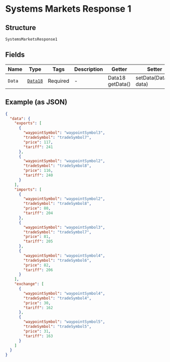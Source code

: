 
# Systems Markets Response 1

## Structure

`SystemsMarketsResponse1`

## Fields

| Name | Type | Tags | Description | Getter | Setter |
|  --- | --- | --- | --- | --- | --- |
| `Data` | [`Data18`](../../doc/models/data-18.md) | Required | - | Data18 getData() | setData(Data18 data) |

## Example (as JSON)

```json
{
  "data": {
    "exports": [
      {
        "waypointSymbol": "waypointSymbol3",
        "tradeSymbol": "tradeSymbol7",
        "price": 117,
        "tariff": 241
      },
      {
        "waypointSymbol": "waypointSymbol2",
        "tradeSymbol": "tradeSymbol8",
        "price": 116,
        "tariff": 240
      }
    ],
    "imports": [
      {
        "waypointSymbol": "waypointSymbol2",
        "tradeSymbol": "tradeSymbol8",
        "price": 80,
        "tariff": 204
      },
      {
        "waypointSymbol": "waypointSymbol3",
        "tradeSymbol": "tradeSymbol7",
        "price": 81,
        "tariff": 205
      },
      {
        "waypointSymbol": "waypointSymbol4",
        "tradeSymbol": "tradeSymbol6",
        "price": 82,
        "tariff": 206
      }
    ],
    "exchange": [
      {
        "waypointSymbol": "waypointSymbol4",
        "tradeSymbol": "tradeSymbol4",
        "price": 30,
        "tariff": 162
      },
      {
        "waypointSymbol": "waypointSymbol5",
        "tradeSymbol": "tradeSymbol5",
        "price": 31,
        "tariff": 163
      }
    ]
  }
}
```

